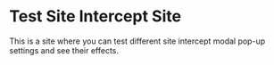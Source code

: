 # Test Site Intercept Site

This is a site where you can test different site intercept modal pop-up settings and see their effects.


